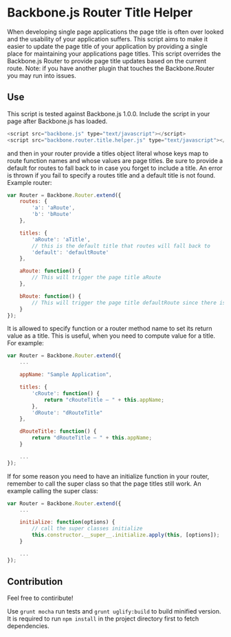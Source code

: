 Backbone.js Router Title Helper
==============================

When developing single page applications the page title is often over looked and the usability of your application suffers. This script aims to make it easier to update the page title of your application by providing a single place for maintaining your applications page titles. This script overrides the Backbone.js Router to provide page title updates based on the current route. Note: if you have another plugin that touches the Backbone.Router you may run into issues.

## Use
This script is tested against Backbone.js 1.0.0. Include the script in your page after Backbone.js has loaded.

```javascript
<script src="backbone.js" type="text/javascript"></script>
<script src="backbone.router.title.helper.js" type="text/javascript"></script>
```
 and then in your router provide a titles object literal whose keys map to route function names and whose values are page titles. Be sure to provide a default for routes to fall back to in case you forget to include a title. An error is thrown if you fail to specify a routes title and a default title is not found. Example router:

```javascript
var Router = Backbone.Router.extend({
    routes: {
        'a': 'aRoute',
        'b': 'bRoute'
    },

    titles: {
        'aRoute': 'aTitle',
        // this is the default title that routes will fall back to
        'default': 'defaultRoute'
    },

    aRoute: function() {
        // This will trigger the page title aRoute
    },

    bRoute: function() {   
        // This will trigger the page title defaultRoute since there is no bRoute specified
    }
});
```

It is allowed to specify function or a router method name to set its return value as a title. This is useful, when you need to compute value for a title. For example:

```javascript
var Router = Backbone.Router.extend({
    ...

    appName: "Sample Application",

    titles: {
        'cRoute': function() {
            return "cRouteTitle — " + this.appName;
        },
        'dRoute': "dRouteTitle"
    },

    dRouteTitle: function() {
        return "dRouteTitle — " + this.appName;
    }

    ...
});
```

If for some reason you need to have an initialize function in your router, remember to call the super class so that the page titles still work. An example calling the super class:

```javascript
var Router = Backbone.Router.extend({
    ...

    initialize: function(options) {
        // call the super classes initialize
        this.constructor.__super__.initialize.apply(this, [options]);
    }

    ...
});
```

## Contribution

Feel free to contiribute!

Use `grunt mocha` run tests and `grunt uglify:build` to build minified version.
It is required to run `npm install` in the project directory first to fetch dependencies.
